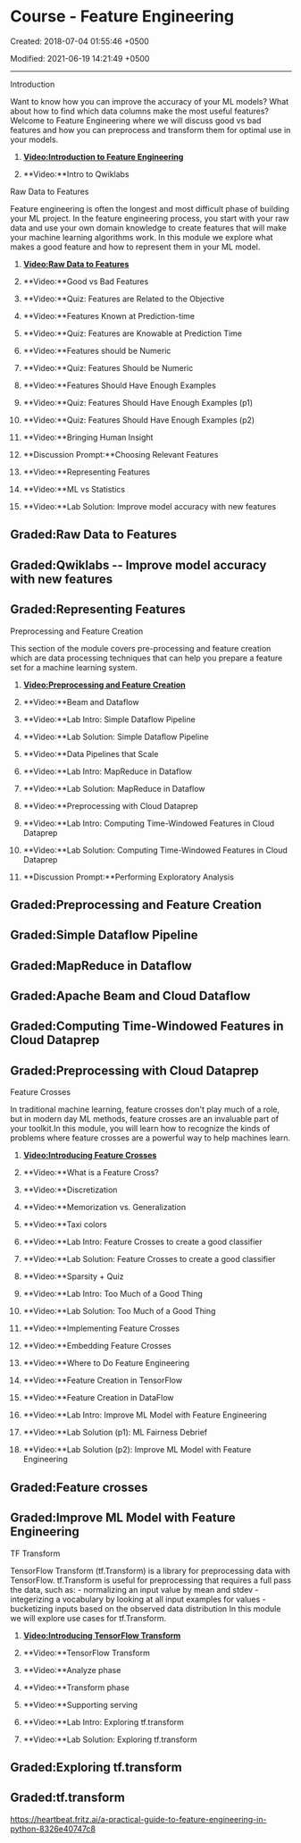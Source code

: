 # Course - Feature Engineering

Created: 2018-07-04 01:55:46 +0500

Modified: 2021-06-19 14:21:49 +0500

---

Introduction

Want to know how you can improve the accuracy of your ML models? What about how to find which data columns make the most useful features? Welcome to Feature Engineering where we will discuss good vs bad features and how you can preprocess and transform them for optimal use in your models.

1. [**Video:Introduction to Feature Engineering**](https://www.coursera.org/lecture/feature-engineering/introduction-to-feature-engineering-paE4Y)

2. **Video:**Intro to Qwiklabs

Raw Data to Features

Feature engineering is often the longest and most difficult phase of building your ML project. In the feature engineering process, you start with your raw data and use your own domain knowledge to create features that will make your machine learning algorithms work. In this module we explore what makes a good feature and how to represent them in your ML model.

1. [**Video:Raw Data to Features**](https://www.coursera.org/lecture/feature-engineering/raw-data-to-features-dDFmJ)

2. **Video:**Good vs Bad Features

3. **Video:**Quiz: Features are Related to the Objective

4. **Video:**Features Known at Prediction-time

5. **Video:**Quiz: Features are Knowable at Prediction Time

6. **Video:**Features should be Numeric

7. **Video:**Quiz: Features Should be Numeric

8. **Video:**Features Should Have Enough Examples

9. **Video:**Quiz: Features Should Have Enough Examples (p1)

10. **Video:**Quiz: Features Should Have Enough Examples (p2)

11. **Video:**Bringing Human Insight

12. **Discussion Prompt:**Choosing Relevant Features

13. **Video:**Representing Features

14. **Video:**ML vs Statistics

15. **Video:**Lab Solution: Improve model accuracy with new features

## Graded:Raw Data to Features

## Graded:Qwiklabs -- Improve model accuracy with new features

## Graded:Representing Features

Preprocessing and Feature Creation

This section of the module covers pre-processing and feature creation which are data processing techniques that can help you prepare a feature set for a machine learning system.

1. [**Video:Preprocessing and Feature Creation**](https://www.coursera.org/lecture/feature-engineering/preprocessing-and-feature-creation-ALhyK)

2. **Video:**Beam and Dataflow

3. **Video:**Lab Intro: Simple Dataflow Pipeline

4. **Video:**Lab Solution: Simple Dataflow Pipeline

5. **Video:**Data Pipelines that Scale

6. **Video:**Lab Intro: MapReduce in Dataflow

7. **Video:**Lab Solution: MapReduce in Dataflow

8. **Video:**Preprocessing with Cloud Dataprep

9. **Video:**Lab Intro: Computing Time-Windowed Features in Cloud Dataprep

10. **Video:**Lab Solution: Computing Time-Windowed Features in Cloud Dataprep

11. **Discussion Prompt:**Performing Exploratory Analysis

## Graded:Preprocessing and Feature Creation

## Graded:Simple Dataflow Pipeline

## Graded:MapReduce in Dataflow

## Graded:Apache Beam and Cloud Dataflow

## Graded:Computing Time-Windowed Features in Cloud Dataprep

## Graded:Preprocessing with Cloud Dataprep

Feature Crosses

In traditional machine learning, feature crosses don't play much of a role, but in modern day ML methods, feature crosses are an invaluable part of your toolkit.In this module, you will learn how to recognize the kinds of problems where feature crosses are a powerful way to help machines learn.

1. [**Video:Introducing Feature Crosses**](https://www.coursera.org/lecture/feature-engineering/introducing-feature-crosses-Jvgym)

2. **Video:**What is a Feature Cross?

3. **Video:**Discretization

4. **Video:**Memorization vs. Generalization

5. **Video:**Taxi colors

6. **Video:**Lab Intro: Feature Crosses to create a good classifier

7. **Video:**Lab Solution: Feature Crosses to create a good classifier

8. **Video:**Sparsity + Quiz

9. **Video:**Lab Intro: Too Much of a Good Thing

10. **Video:**Lab Solution: Too Much of a Good Thing

11. **Video:**Implementing Feature Crosses

12. **Video:**Embedding Feature Crosses

13. **Video:**Where to Do Feature Engineering

14. **Video:**Feature Creation in TensorFlow

15. **Video:**Feature Creation in DataFlow

16. **Video:**Lab Intro: Improve ML Model with Feature Engineering

17. **Video:**Lab Solution (p1): ML Fairness Debrief

18. **Video:**Lab Solution (p2): Improve ML Model with Feature Engineering

## Graded:Feature crosses

## Graded:Improve ML Model with Feature Engineering

TF Transform

TensorFlow Transform (tf.Transform) is a library for preprocessing data with TensorFlow. tf.Transform is useful for preprocessing that requires a full pass the data, such as: - normalizing an input value by mean and stdev - integerizing a vocabulary by looking at all input examples for values - bucketizing inputs based on the observed data distribution In this module we will explore use cases for tf.Transform.

1. [**Video:Introducing TensorFlow Transform**](https://www.coursera.org/lecture/feature-engineering/introducing-tensorflow-transform-r5DJi)

2. **Video:**TensorFlow Transform

3. **Video:**Analyze phase

4. **Video:**Transform phase

5. **Video:**Supporting serving

6. **Video:**Lab Intro: Exploring tf.transform

7. **Video:**Lab Solution: Exploring tf.transform

## Graded:Exploring tf.transform

## Graded:tf.transform

<https://heartbeat.fritz.ai/a-practical-guide-to-feature-engineering-in-python-8326e40747c8>
